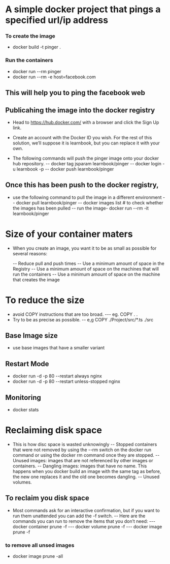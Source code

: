 # A simple docker project that pings a specified url/ip address
### To create the image
- docker build -t pinger .
### Run the containers
- docker run --rm pinger
- docker run --rm -e host=facebook.com
## This will help you to ping the facebook web

## Publicahing the image into the docker registry
- Head to https://hub.docker.com/ with a browser and click the Sign Up link.

- Create an account with the Docker ID you wish. For the rest of this solution, we’ll suppose it is learnbook, but you can replace it with your own.

- The following commands will push the pinger image onto your docker hub repository.
    -- docker tag jsparam learnbook/pinger
    -- docker login -u learnbook -p <your-password>
    -- docker push learnbook/pinger

## Once this has been push to the docker registry, 
- use the following command to pull the image in a different environment
   -- docker pull learnbook/pinger
   -- docker images list # to check whether the images has been pulled
   -- run the image- docker run --rm -it learnbook/pinger

# Size of your container maters
- When you create an image, you want it to be as small as possible for several reasons:

  -- Reduce pull and push times
  -- Use a minimum amount of space in the Registry
  -- Use a minimum amount of space on the machines that will run the containers
  -- Use a minimum amount of space on the machine that creates the image

# To reduce the size
-  avoid COPY instructions that are too broad. 
     --- eg. COPY . .
- Try to be as precise as possible.
    -- e,g COPY ./Project/src/*.ts ./src
## Base Image size
- use base images that have a smaller variant

## Restart Mode
- docker run -d -p 80 --restart always nginx
- docker run -d -p 80 --restart unless-stopped nginx
## Monitoring
- docker stats
# Reclaiming disk space
- This is how disc space is wasted unknowingly
   -- Stopped containers that were not removed by using the --rm switch on the docker run command or using the docker rm command once they are stopped.
   -- Unused images: images that are not referenced by other images or containers.
   -- Dangling images: images that have no name. This happens when you docker build an image with the same tag as before, the new one replaces it and the old one becomes dangling.
   -- Unused volumes.

## To reclaim you disk space
- Most commands ask for an interactive confirmation, but if you want to run them unattended you can add the -f switch.
  -- Here are the commands you can run to remove the items that you don’t need:
  --- docker container prune -f
  --- docker volume prune -f
  --- docker image prune -f
### to remove all unsed images
- docker image prune -all